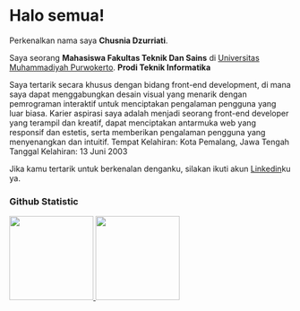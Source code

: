 # Halo semua! 

Perkenalkan nama saya **Chusnia Dzurriati**.

Saya seorang **Mahasiswa Fakultas Teknik Dan Sains** di [Universitas Muhammadiyah Purwokerto](http://www.ump.ac.id/). 
**Prodi Teknik Informatika**

Saya tertarik secara khusus dengan bidang front-end development, di mana saya dapat menggabungkan desain visual
yang menarik dengan pemrograman interaktif untuk menciptakan pengalaman pengguna yang luar biasa. Karier aspirasi
saya adalah menjadi seorang front-end developer yang terampil dan kreatif, dapat menciptakan antarmuka web yang
responsif dan estetis, serta memberikan pengalaman pengguna yang menyenangkan dan intuitif.
Tempat Kelahiran: Kota Pemalang, Jawa Tengah
Tanggal Kelahiran: 13 Juni 2003

Jika kamu tertarik untuk berkenalan denganku, silakan ikuti akun [Linkedin](www.linkedin.com/in/chusniadzurriati)ku ya.

### Github Statistic
<p align="left">
<a href="https://github.com/ChusniaDzurriati30">
  <img height="150em" src="https://github-readme-stats-eight-theta.vercel.app/api?username=ChusniaDzurriati30&show_icons=true&theme=algolia&include_all_commits=true&count_private=true"/>
  <img height="150em" src="https://github-readme-stats-eight-theta.vercel.app/api/top-langs/?username=ChusniaDzurriati30&layout=compact&langs_count=8&theme=algolia"/>
</a>
</p>
